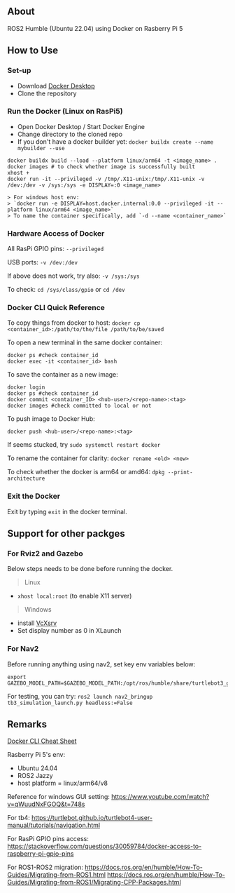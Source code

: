 ## About
ROS2 Humble (Ubuntu 22.04) using Docker on Rasberry Pi 5

## How to Use
### Set-up
- Download [Docker Desktop](https://www.docker.com/products/docker-desktop/)
- Clone the repository
### Run the Docker (Linux on RasPi5)
- Open Docker Desktop / Start Docker Engine
- Change directory to the cloned repo
- If you don't have a docker builder yet: `docker buildx create --name mybuilder --use`
```
docker buildx build --load --platform linux/arm64 -t <image_name> .
docker images # to check whether image is successfully built
xhost +
docker run -it --privileged -v /tmp/.X11-unix:/tmp/.X11-unix -v /dev:/dev -v /sys:/sys -e DISPLAY=:0 <image_name>
```
    > For windows host env: 
    > `docker run -e DISPLAY=host.docker.internal:0.0 --privileged -it --platform linux/arm64 <image_name>`
    > To name the container specifically, add `-d --name <container_name>`

### Hardware Access of Docker
All RasPi GPIO pins: `--privileged`

USB ports: `-v /dev:/dev`

If above does not work, try also: `-v /sys:/sys`

To check: `cd /sys/class/gpio` or `cd /dev`

### Docker CLI Quick Reference
To copy things from docker to host:
`docker cp <container_id>:/path/to/the/file /path/to/be/saved`

To open a new terminal in the same docker container:
```
docker ps #check container_id
docker exec -it <container_id> bash
```

To save the container as a new image:
```
docker login
docker ps #check container_id
docker commit <container_ID> <hub-user>/<repo-name>:<tag>
docker images #check committed to local or not
```
To push image to Docker Hub:
```
docker push <hub-user>/<repo-name>:<tag>
```
If seems stucked, try `sudo systemctl restart docker`

To rename the container for clarity:
`docker rename <old> <new>`

To check whether the docker is arm64 or amd64: `dpkg --print-architecture`

### Exit the Docker
Exit by typing `exit` in the docker terminal.

## Support for other packges
### For Rviz2 and Gazebo
Below steps needs to be done before running the docker.
> Linux
- `xhost local:root` (to enable X11 server)
> Windows 
- install [VcXsrv](https://sourceforge.net/projects/vcxsrv/)
- Set display number as 0 in XLaunch

### For Nav2
Before running anything using nav2, set key env variables below:
```
export GAZEBO_MODEL_PATH=$GAZEBO_MODEL_PATH:/opt/ros/humble/share/turtlebot3_gazebo/models
```
For testing, you can try:
`ros2 launch nav2_bringup tb3_simulation_launch.py headless:=False`

## Remarks
[Docker CLI Cheat Sheet](https://docs.docker.com/get-started/docker_cheatsheet.pdf)

Rasberry Pi 5's env:
- Ubuntu 24.04
- ROS2 Jazzy
- host platform = linux/arm64/v8

Reference for windows GUI setting: https://www.youtube.com/watch?v=qWuudNxFGOQ&t=748s

For tb4: https://turtlebot.github.io/turtlebot4-user-manual/tutorials/navigation.html

For RasPi GPIO pins access: https://stackoverflow.com/questions/30059784/docker-access-to-raspberry-pi-gpio-pins

For ROS1-ROS2 migration: https://docs.ros.org/en/humble/How-To-Guides/Migrating-from-ROS1.html
https://docs.ros.org/en/humble/How-To-Guides/Migrating-from-ROS1/Migrating-CPP-Packages.html
